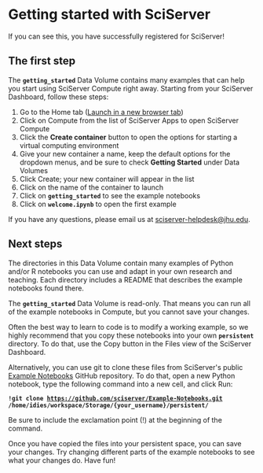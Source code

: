 <h1>Getting started with SciServer</h1>

If you can see this, you have successfully registered for SciServer!

<h2>The first step</h2>

The <strong><code>getting_started</code></strong> Data Volume contains many examples that can help you start using SciServer Compute right away. Starting from your SciServer Dashboard, follow these steps:

<ol>
    <li>Go to the Home tab (<a href="https://apps.sciserver.org/dashboard" target='_blank'>Launch in a new browser tab</a>)</li>
    <li>Click on Compute from the list of SciServer Apps to open SciServer Compute</li>
    <li>Click the <strong>Create container</strong> button to open the options for starting a virtual computing environment</li>
    <li>Give your new container a name, keep the default options for the dropdown menus, and be sure to check <strong>Getting Started</strong> under Data Volumes</li>
    <li>Click Create; your new container will appear in the list</li>
    <li>Click on the name of the container to launch</li>
    <li>Click on <strong><code>getting_started</code></strong> to see the example notebooks</li>
    <li>Click on <strong><code>welcome.ipynb</code></strong> to open the first example</li>
</ol>

If you have any questions, please email us at sciserver-helpdesk@jhu.edu.

<h2>Next steps</h2>

The directories in this Data Volume contain many examples of Python and/or R notebooks you can use and adapt in your own research and teaching. Each directory includes a README that describes the example notebooks found there.

The <strong><code>getting_started</code></strong> Data Volume is read-only. That means you can run all of the example notebooks in Compute, but you cannot save your changes.

Often the best way to learn to code is to modify a working example, so we highly recommend that you copy these notebooks into your own <strong><code>persistent</code></strong> directory. To do that, use the Copy button in the Files view of the SciServer Dashboard. 

Alternatively, you can use git to clone these files from SciServer's public <a href="https://github.com/sciserver/Example-Notebooks" target="_blank">Example Notebooks</a> GitHub repository. To do that, open a new Python notebook, type the following command into a new cell, and click Run:

<code><strong>!git clone https://github.com/sciserver/Example-Notebooks.git /home/idies/workspace/Storage/{your_username}/persistent/</strong></code>

Be sure to include the exclamation point (!) at the beginning of the command.

Once you have copied the files into your persistent space, you can save your changes. Try changing different parts of the example notebooks to see what your changes do. Have fun!
